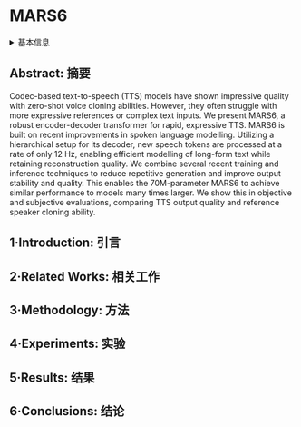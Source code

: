 # MARS6

<details>
<summary>基本信息</summary>

- 标题: "MARS6: A Small and Robust Hierarchical-Codec Text-to-Speech Model"
- 作者:
  - 01 Matthew Baas,
  - 02 Pieter Scholtz,
  - 03 Arnav Mehta,
  - 04 Elliott Dyson,
  - 05 Akshat Prakash,
  - 06 Herman Kamper
- 链接:
  - [ArXiv](https://arxiv.org/abs/2501.05787)
  - [Publication]() ICASSP 2025
  - [Github](https://github.com/Camb-ai/mars6-turbo/)
  - [Demo](https://camb-ai.github.io/mars6-turbo/)
- 文件:
  - [ArXiv](_PDF/2501.05787v1__MARS6__A_Small_and_Robust_Hierarchical-Codec_Text-to-Speech_Model.pdf)
  - [Publication] #TODO

</details>

## Abstract: 摘要

Codec-based text-to-speech (TTS) models have shown impressive quality with zero-shot voice cloning abilities.
However, they often struggle with more expressive references or complex text inputs.
We present MARS6, a robust encoder-decoder transformer for rapid, expressive TTS.
MARS6 is built on recent improvements in spoken language modelling.
Utilizing a hierarchical setup for its decoder, new speech tokens are processed at a rate of only 12 Hz, enabling efficient modelling of long-form text while retaining reconstruction quality.
We combine several recent training and inference techniques to reduce repetitive generation and improve output stability and quality.
This enables the 70M-parameter MARS6 to achieve similar performance to models many times larger.
We show this in objective and subjective evaluations, comparing TTS output quality and reference speaker cloning ability.

## 1·Introduction: 引言

## 2·Related Works: 相关工作

## 3·Methodology: 方法

## 4·Experiments: 实验

## 5·Results: 结果

## 6·Conclusions: 结论